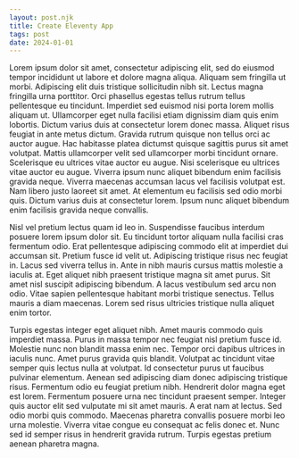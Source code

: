 ```yaml
---
layout: post.njk
title: Create Eleventy App
tags: post
date: 2024-01-01
---
```

Lorem ipsum dolor sit amet, consectetur adipiscing elit, sed do eiusmod tempor incididunt ut labore et dolore magna aliqua. Aliquam sem fringilla ut morbi. Adipiscing elit duis tristique sollicitudin nibh sit. Lectus magna fringilla urna porttitor. Orci phasellus egestas tellus rutrum tellus pellentesque eu tincidunt. Imperdiet sed euismod nisi porta lorem mollis aliquam ut. Ullamcorper eget nulla facilisi etiam dignissim diam quis enim lobortis. Dictum varius duis at consectetur lorem donec massa. Aliquet risus feugiat in ante metus dictum. Gravida rutrum quisque non tellus orci ac auctor augue. Hac habitasse platea dictumst quisque sagittis purus sit amet volutpat. Mattis ullamcorper velit sed ullamcorper morbi tincidunt ornare. Scelerisque eu ultrices vitae auctor eu augue. Nisi scelerisque eu ultrices vitae auctor eu augue. Viverra ipsum nunc aliquet bibendum enim facilisis gravida neque. Viverra maecenas accumsan lacus vel facilisis volutpat est. Nam libero justo laoreet sit amet. At elementum eu facilisis sed odio morbi quis. Dictum varius duis at consectetur lorem. Ipsum nunc aliquet bibendum enim facilisis gravida neque convallis.

Nisl vel pretium lectus quam id leo in. Suspendisse faucibus interdum posuere lorem ipsum dolor sit. Eu tincidunt tortor aliquam nulla facilisi cras fermentum odio. Erat pellentesque adipiscing commodo elit at imperdiet dui accumsan sit. Pretium fusce id velit ut. Adipiscing tristique risus nec feugiat in. Lacus sed viverra tellus in. Ante in nibh mauris cursus mattis molestie a iaculis at. Eget aliquet nibh praesent tristique magna sit amet purus. Sit amet nisl suscipit adipiscing bibendum. A lacus vestibulum sed arcu non odio. Vitae sapien pellentesque habitant morbi tristique senectus. Tellus mauris a diam maecenas. Lorem sed risus ultricies tristique nulla aliquet enim tortor.

Turpis egestas integer eget aliquet nibh. Amet mauris commodo quis imperdiet massa. Purus in massa tempor nec feugiat nisl pretium fusce id. Molestie nunc non blandit massa enim nec. Tempor orci dapibus ultrices in iaculis nunc. Amet purus gravida quis blandit. Volutpat ac tincidunt vitae semper quis lectus nulla at volutpat. Id consectetur purus ut faucibus pulvinar elementum. Aenean sed adipiscing diam donec adipiscing tristique risus. Fermentum odio eu feugiat pretium nibh. Hendrerit dolor magna eget est lorem. Fermentum posuere urna nec tincidunt praesent semper. Integer quis auctor elit sed vulputate mi sit amet mauris. A erat nam at lectus. Sed odio morbi quis commodo. Maecenas pharetra convallis posuere morbi leo urna molestie. Viverra vitae congue eu consequat ac felis donec et. Nunc sed id semper risus in hendrerit gravida rutrum. Turpis egestas pretium aenean pharetra magna.